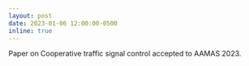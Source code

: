 ```yaml
---
layout: post
date: 2023-01-06 12:00:00-0500
inline: true
---
```


Paper on Cooperative traffic signal control accepted to AAMAS 2023.
